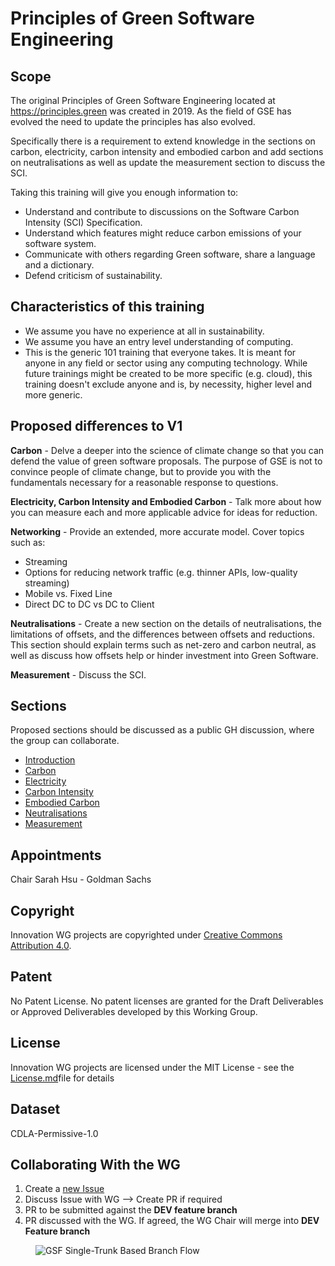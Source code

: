 # Principles of Green Software Engineering

## Scope
The original Principles of Green Software Engineering located at https://principles.green was created in 2019. As the field of GSE has evolved the need to update the principles has also evolved.

Specifically there is a requirement to extend knowledge in the sections on carbon, electricity, carbon intensity and embodied carbon and add sections on neutralisations as well as update the measurement section to discuss the SCI.

Taking this training will give you enough information to:
- Understand and contribute to discussions on the Software Carbon Intensity (SCI) Specification.
- Understand which features might reduce carbon emissions of your software system.
- Communicate with others regarding Green software, share a language and a dictionary.
- Defend criticism of sustainability.

## Characteristics of this training

- We assume you have no experience at all in sustainability.
- We assume you have an entry level understanding of computing. 
- This is the generic 101 training that everyone takes. It is meant for anyone in any field or sector using any computing technology. While future trainings might be created to be more specific (e.g. cloud), this training doesn't exclude anyone and is, by necessity, higher level and more generic.


## Proposed differences to V1

**Carbon** - Delve a deeper into the science of climate change so that you can defend the value of green software proposals. The purpose of GSE is not to convince people of climate change, but to provide you with the fundamentals necessary for a reasonable response to questions.

**Electricity, Carbon Intensity and Embodied Carbon** - Talk more about how you can measure each and more applicable advice for ideas for reduction.

**Networking** - Provide an extended, more accurate model. Cover topics such as:
* Streaming 
* Options for reducing network traffic (e.g. thinner APIs, low-quality streaming)
* Mobile vs. Fixed Line
* Direct DC to DC vs DC to Client

**Neutralisations** - Create a new section on the details of neutralisations, the limitations of offsets, and the differences between offsets and reductions. This section should explain terms such as net-zero and carbon neutral, as well as discuss how offsets help or hinder investment into Green Software.

**Measurement** - Discuss the SCI.

## Sections

Proposed sections should be discussed as a public GH discussion, where the group can collaborate.

- [Introduction](https://github.com/Green-Software-Foundation/principles/discussions/1)
- [Carbon](https://github.com/Green-Software-Foundation/principles/discussions/3)
- [Electricity](https://github.com/Green-Software-Foundation/principles/discussions/4)
- [Carbon Intensity](https://github.com/Green-Software-Foundation/principles/discussions/5)
- [Embodied Carbon](https://github.com/Green-Software-Foundation/principles/discussions/6)
- [Neutralisations](https://github.com/Green-Software-Foundation/principles/discussions/7)
- [Measurement](https://github.com/Green-Software-Foundation/principles/discussions/8)

## Appointments
Chair Sarah Hsu - Goldman Sachs

## Copyright
Innovation WG projects are copyrighted under [Creative Commons Attribution 4.0](https://creativecommons.org/licenses/by/4.0/).

## Patent
No Patent License. No patent licenses are granted for the Draft Deliverables or Approved Deliverables developed by this Working Group.

## License
Innovation WG projects are licensed under the MIT License - see the [License.md](license/innovation-wg-license.md)file for details 

## Dataset
CDLA-Permissive-1.0

## Collaborating With the WG

1. Create a [new Issue](https://github.com/Green-Software-Foundation/standards_wg/issues/new)
2. Discuss Issue with WG --> Create PR if required
3. PR to be submitted against the **DEV feature branch**
4. PR discussed with the WG. If agreed, the WG Chair will merge into **DEV Feature branch**
 
<figure>
	<img src="images/single-trunk-branch.svg" alt="GSF Single-Trunk Based Branch Flow">
	<figcaption></figcaption>
</figure>

